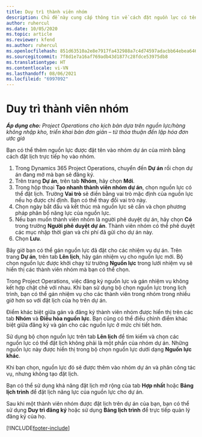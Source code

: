 ```yaml
---
title: Duy trì thành viên nhóm
description: Chủ đề này cung cấp thông tin về cách đặt nguồn lực có tên cho nhóm dự án và phân công tác vụ.
author: ruhercul
ms.date: 10/05/2020
ms.topic: article
ms.reviewer: kfend
ms.author: ruhercul
ms.openlocfilehash: 851d63510a2e8e7917fa432988a7c4d74597adacbb64ebea646f23f958e3e131
ms.sourcegitcommit: 7f8d1e7a16af769adb43d1877c28fdce53975db8
ms.translationtype: HT
ms.contentlocale: vi-VN
ms.lasthandoff: 08/06/2021
ms.locfileid: "6997092"
---
```

# <a name="maintain-team-members"></a>Duy trì thành viên nhóm

_**Áp dụng cho:** Project Operations cho kịch bản dựa trên nguồn lực/hàng không nhập kho, triển khai bản đơn giản – từ thỏa thuận đến lập hóa đơn ước giá_

Bạn có thể thêm nguồn lực được đặt tên vào nhóm dự án của mình bằng cách đặt lịch trực tiếp họ vào nhóm.

1. Trong Dynamics 365 Project Operations, chuyển đến **Dự án** rồi chọn dự án đang mở mà bạn sẽ đăng ký.
2. Trên trang **Dự án**, trên tab **Nhóm**, hãy chọn **Mới**. 
3. Trong hộp thoại **Tạo nhanh thành viên nhóm dự án**, chọn nguồn lực có thể đặt lịch. Trường **Vai trò** sẽ điền bằng vai trò mặc định của nguồn lực nếu họ được chỉ định. Bạn có thể thay đổi vai trò này. 
4. Chọn ngày bắt đầu và kết thúc mà nguồn lực sẽ cần và chọn phương pháp phân bổ năng lực của nguồn lực. 
5. Nếu bạn muốn thành viên nhóm là người phê duyệt dự án, hãy chọn **Có** trong trường **Người phê duyệt dự án**. Thành viên nhóm có thể phê duyệt các mục nhập thời gian và chi phí đã gửi cho dự án này. 
6. Chọn **Lưu**.

Bây giờ bạn có thể gán nguồn lực đã đặt cho các nhiệm vụ dự án. Trên trang **Dự án**, trên tab **Lên lịch**, hãy gán nhiệm vụ cho nguồn lực mới. Bộ chọn nguồn lực được khởi chạy từ trường **Nguồn lực** trong lưới nhiệm vụ sẽ hiển thị các thành viên nhóm mà bạn có thể chọn.


Trong Project Operations, việc đăng ký nguồn lực và gán nhiệm vụ không kết hợp chặt chẽ với nhau. Khi bạn sử dụng bộ chọn nguồn lực trong lịch trình, bạn có thể gán nhiệm vụ cho các thành viên trong nhóm trong nhiều giờ hơn so với đặt lịch của họ trên dự án.

Điểm khác biệt giữa gán và đăng ký thành viên nhóm được hiển thị trên các tab **Nhóm** và **Điều hòa nguồn lực**. Bạn cũng có thể điều chỉnh điểm khác biệt giữa đăng ký và gán cho các nguồn lực ở mức chi tiết hơn.

Sử dụng bộ chọn nguồn lực trên tab **Lên lịch** để tìm kiếm và chọn các nguồn lực có thể đặt lịch không phải là một phần của nhóm dự án. Những nguồn lực này được hiển thị trong bộ chọn nguồn lực dưới dạng **Nguồn lực khác**.

Khi bạn chọn, nguồn lực đó sẽ được thêm vào nhóm dự án và phân công tác vụ, nhưng không tạo đặt lịch.

Bạn có thể sử dụng khả năng đặt lịch mở rộng của tab **Hợp nhất** hoặc **Bảng lịch trình** để đặt lịch năng lực của nguồn lực cho dự án.

Sau khi một thành viên nhóm được đặt lịch trên dự án của bạn, bạn có thể sử dụng **Duy trì đăng ký** hoặc sử dụng **Bảng lịch trình** để trực tiếp quản lý đăng ký của họ.


[!INCLUDE[footer-include](../includes/footer-banner.md)]